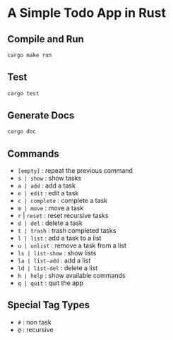 # A Simple Todo App in Rust

## Compile and Run 

```bash
cargo make run
```

## Test

```bash
cargo test
```

## Generate Docs

```bash
cargo doc
```

## Commands

- `[empty]` : repeat the previous command
- `s | show` : show tasks
- `a | add` : add a task
- `e | edit` : edit a task
- `c | complete` : complete a task
- `m | move` : move a task
- `r` | `reset` : reset recursive tasks
- `d | del` : delete a task
- `t | trash` : trash completed tasks
- `l | list` : add a task to a list
- `u | unlist` : remove a task from a list
- `ls | list-show` : show lists
- `la | list-add` : add a list
- `ld | list-del` : delete a list
- `h | help` : show available commands
- `q | quit` : quit the app

## Special Tag Types

- `#` : non task
- `@` : recursive
